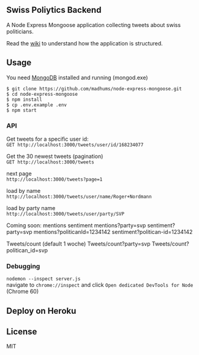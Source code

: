 ## Swiss Poliytics Backend

A Node Express Mongoose application collecting tweets about swiss politicians.

Read the [wiki](https://github.com/madhums/node-express-mongoose/wiki) to understand how the application is structured.

## Usage

You need [MongoDB](https://www.mongodb.com) installed and running (mongod.exe)

    $ git clone https://github.com/madhums/node-express-mongoose.git
    $ cd node-express-mongoose
    $ npm install
    $ cp .env.example .env
    $ npm start
    
### API

Get tweets for a specific user id: <br>
`GET http://localhost:3000/tweets/user/id/168234077`

Get the 30 newest tweets (pagination) <br>
`GET http://localhost:3000/tweets` <br>

next page <br>
`http://localhost:3000/tweets?page=1`<br>

load by name <br>
`http://localhost:3000/tweets/user/name/Roger+Nordmann`<br>


load by party name <br>
`http://localhost:3000/tweets/user/party/SVP`<br>


Coming soon:
mentions
sentiment
mentions?party=svp
sentiment?party=svp
mentions?politicanId=1234142
sentiment?politican-id=1234142

Tweets/count (default 1 woche)
Tweets/count?party=svp
Tweets/count?politican_id=svp


### Debugging

`nodemon --inspect server.js` <br>
navigate to `chrome://inspect` and click `Open dedicated DevTools for Node` (Chrome 60)


## Deploy on Heroku



## License

MIT
